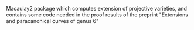 Macaulay2 package which computes extension of projective varieties, and contains some code needed in the proof results of the preprint "Extensions and paracanonical curves of genus 6"


